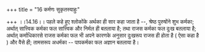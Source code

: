 +++
title = "16 कर्मणः सुकृतस्याहुः"

+++
।।14.16।। पहले कहे हुए श्लोकोंके अर्थका ही सार कहा जाता है --, श्रेष्ठ
पुरुषोंने शुभ कर्मका; अर्थात् सात्त्विक कर्मका फल सात्त्विक और निर्मल ही
बतलाया है; तथा राजस कर्मका फल दुःख बतलाया है; अर्थात् कर्माधिकारसे राजस
कर्मका फल भी अपने कारणके अनुसार दुःखरूप राजस ही होता है ( ऐसा कहा है )
और वैसे ही; तामसरूप अधर्मका -- पापकर्मका फल अज्ञान बतलाया है।
